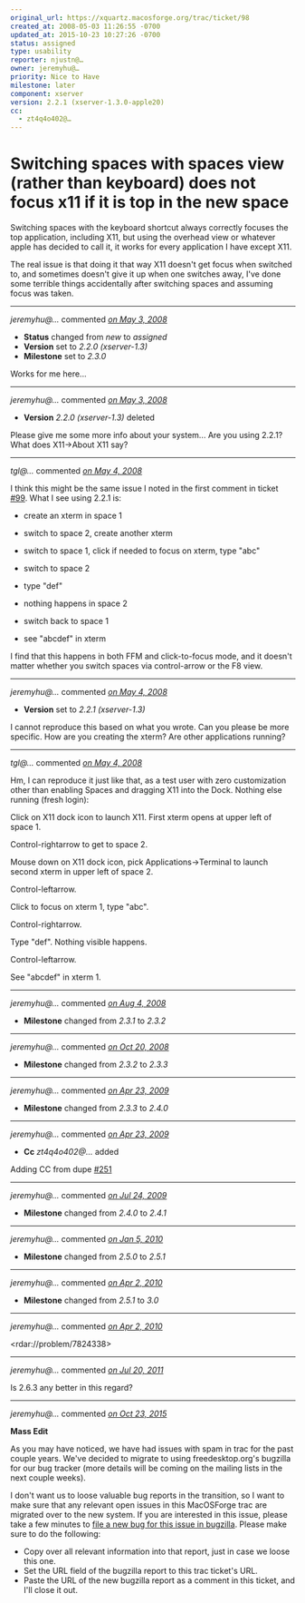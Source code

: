```yaml
---
original_url: https://xquartz.macosforge.org/trac/ticket/98
created_at: 2008-05-03 11:26:55 -0700
updated_at: 2015-10-23 10:27:26 -0700
status: assigned
type: usability
reporter: njustn@…
owner: jeremyhu@…
priority: Nice to Have
milestone: later
component: xserver
version: 2.2.1 (xserver-1.3.0-apple20)
cc:
  - zt4q4o402@…
---
```


Switching spaces with spaces view (rather than keyboard) does not focus x11 if it is top in the new space
=========================================================================================================


Switching spaces with the keyboard shortcut always correctly focuses the top application, including X11, but using the overhead view or whatever apple has decided to call it, it works for every application I have except X11.

The real issue is that doing it that way X11 doesn't get focus when switched to, and sometimes doesn't give it up when one switches away, I've done some terrible things accidentally after switching spaces and assuming focus was taken.



---

*jeremyhu@…* commented *[on May 3, 2008](https://xquartz.macosforge.org/trac/ticket/98#comment:1 "May 3, 2008 at 8:26 PM PDT")*

-   **Status** changed from *new* to *assigned*
-   **Version** set to *2.2.0 (xserver-1.3)*
-   **Milestone** set to *2.3.0*

Works for me here...



---

*jeremyhu@…* commented *[on May 3, 2008](https://xquartz.macosforge.org/trac/ticket/98#comment:2 "May 3, 2008 at 11:41 PM PDT")*

-   **Version** *2.2.0 (xserver-1.3)* deleted

Please give me some more info about your system... Are you using 2.2.1? What does X11-&gt;About X11 say?



---

*tgl@…* commented *[on May 4, 2008](https://xquartz.macosforge.org/trac/ticket/98#comment:3 "May 4, 2008 at 8:28 AM PDT")*

I think this might be the same issue I noted in the first comment in ticket [\#⁠99](https://xquartz.macosforge.org/trac/ticket/99). What I see using 2.2.1 is:

-   create an xterm in space 1

<!-- -->

-   switch to space 2, create another xterm

<!-- -->

-   switch to space 1, click if needed to focus on xterm, type "abc"

<!-- -->

-   switch to space 2

<!-- -->

-   type "def"

<!-- -->

-   nothing happens in space 2

<!-- -->

-   switch back to space 1

<!-- -->

-   see "abcdef" in xterm

I find that this happens in both FFM and click-to-focus mode, and it doesn't matter whether you switch spaces via
control-arrow or the F8 view.



---

*jeremyhu@…* commented *[on May 4, 2008](https://xquartz.macosforge.org/trac/ticket/98#comment:4 "May 4, 2008 at 10:53 AM PDT")*

-   **Version** set to *2.2.1 (xserver-1.3)*

I cannot reproduce this based on what you wrote. Can you please be more specific. How are you creating the xterm? Are other applications running?



---

*tgl@…* commented *[on May 4, 2008](https://xquartz.macosforge.org/trac/ticket/98#comment:5 "May 4, 2008 at 11:09 AM PDT")*

Hm, I can reproduce it just like that, as a test user with zero customization other than enabling Spaces and dragging X11
into the Dock. Nothing else running (fresh login):

Click on X11 dock icon to launch X11. First xterm opens at upper left of space 1.

Control-rightarrow to get to space 2.

Mouse down on X11 dock icon, pick Applications-&gt;Terminal to launch second xterm in upper left of space 2.

Control-leftarrow.

Click to focus on xterm 1, type "abc".

Control-rightarrow.

Type "def". Nothing visible happens.

Control-leftarrow.

See "abcdef" in xterm 1.



---

*jeremyhu@…* commented *[on Aug 4, 2008](https://xquartz.macosforge.org/trac/ticket/98#comment:6 "August 4, 2008 at 7:58 PM PDT")*

-   **Milestone** changed from *2.3.1* to *2.3.2*



---

*jeremyhu@…* commented *[on Oct 20, 2008](https://xquartz.macosforge.org/trac/ticket/98#comment:7 "October 20, 2008 at 12:47 PM PDT")*

-   **Milestone** changed from *2.3.2* to *2.3.3*



---

*jeremyhu@…* commented *[on Apr 23, 2009](https://xquartz.macosforge.org/trac/ticket/98#comment:8 "April 23, 2009 at 2:09 PM PDT")*

-   **Milestone** changed from *2.3.3* to *2.4.0*



---

*jeremyhu@…* commented *[on Apr 23, 2009](https://xquartz.macosforge.org/trac/ticket/98#comment:9 "April 23, 2009 at 2:10 PM PDT")*

-   **Cc** *zt4q4o402@…* added

Adding CC from dupe [\#⁠251](https://xquartz.macosforge.org/trac/ticket/251)



---

*jeremyhu@…* commented *[on Jul 24, 2009](https://xquartz.macosforge.org/trac/ticket/98#comment:10 "July 24, 2009 at 11:37 PM PDT")*

-   **Milestone** changed from *2.4.0* to *2.4.1*



---

*jeremyhu@…* commented *[on Jan 5, 2010](https://xquartz.macosforge.org/trac/ticket/98#comment:11 "January 5, 2010 at 7:09 PM PST")*

-   **Milestone** changed from *2.5.0* to *2.5.1*



---

*jeremyhu@…* commented *[on Apr 2, 2010](https://xquartz.macosforge.org/trac/ticket/98#comment:12 "April 2, 2010 at 5:24 PM PDT")*

-   **Milestone** changed from *2.5.1* to *3.0*



---

*jeremyhu@…* commented *[on Apr 2, 2010](https://xquartz.macosforge.org/trac/ticket/98#comment:13 "April 2, 2010 at 5:24 PM PDT")*

&lt;rdar://problem/7824338&gt;



---

*jeremyhu@…* commented *[on Jul 20, 2011](https://xquartz.macosforge.org/trac/ticket/98#comment:14 "July 20, 2011 at 7:47 PM PDT")*

Is 2.6.3 any better in this regard?



---

*jeremyhu@…* commented *[on Oct 23, 2015](https://xquartz.macosforge.org/trac/ticket/98#comment:418 "October 23, 2015 at 10:27 AM PDT")*

**Mass Edit**

As you may have noticed, we have had issues with spam in trac for the past couple years. We've decided to migrate to using freedesktop.org's bugzilla for our bug tracker (more details will be coming on the mailing lists in the next couple weeks).

I don't want us to loose valuable bug reports in the transition, so I want to make sure that any relevant open issues in this MacOSForge trac are migrated over to the new system. If you are interested in this issue, please take a few minutes to [file a new bug for this issue in bugzilla](https://bugs.freedesktop.org/enter_bug.cgi?product=XQuartz&component=New%20Bugs). Please make sure to do the following:

-   Copy over all relevant information into that report, just in case we loose this one.
-   Set the URL field of the bugzilla report to this trac ticket's URL.
-   Paste the URL of the new bugzilla report as a comment in this ticket, and I'll close it out.



